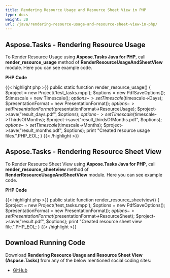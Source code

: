 ```yaml
---
title: Rendering Resource Usage and Resource Sheet View in PHP
type: docs
weight: 30
url: /java/rendering-resource-usage-and-resource-sheet-view-in-php/
---
```


## **Aspose.Tasks - Rendering Resource Usage**
To Render Resource Usage using **Aspose.Tasks Java for PHP**, call **render_resource_usage** method of **RenderResourceUsageAndSheetView** module. Here you can see example code.

**PHP Code**

{{< highlight php >}}
public static function render_resource_usage()
{
    $project = new Project('test_tasks.mpp');
    $options = new PdfSaveOptions();
    $timescale = new Timescale();
    $options->setTimescale($timescale->Days);
    $presentationFormat = new PresentationFormat();
    $options->setPresentationFormat($presentationFormat->ResourceUsage);
    $project->save("result_days.pdf", $options);
    $options->setTimescale($timescale->ThirdsOfMonths);
    $project->save("result_thirdsOfMonths.pdf", $options);
    $options->setTimescale($timescale->Months);
    $project->save("result_months.pdf", $options);
    print "Created resource usage files.".PHP_EOL;
}
{{< /highlight >}}

## **Aspose.Tasks - Rendering Resource Sheet View**
To Render Resource Sheet View using **Aspose.Tasks Java for PHP**, call **render_resource_sheetview** method of **RenderResourceUsageAndSheetView** module. Here you can see example code.

**PHP Code**

{{< highlight php >}}
public static function render_resource_sheetview()
{
    $project = new Project('test_tasks.mpp');
    $options = new PdfSaveOptions();
    $presentationFormat = new PresentationFormat();
    $options->setPresentationFormat($presentationFormat->ResourceSheet);
    $project->save("result.pdf", $options);
    print "Created resource sheet view file.".PHP_EOL;
}
{{< /highlight >}}

## **Download Running Code**
Download **Rendering Resource Usage and Resource Sheet View (Aspose.Tasks)** from any of the below mentioned social coding sites:

- [GitHub](https://github.com/aspose-tasks/Aspose.Tasks-for-Java/blob/master/Plugins/Aspose_Tasks_Java_for_PHP/src/aspose/tasks/WorkingWithResources/RenderResourceUsageAndSheetView.php)
